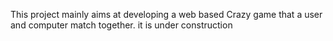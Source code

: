 This project mainly aims at developing a web based Crazy game that a user and computer match together. it is under construction
